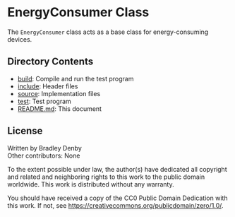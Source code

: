 # EnergyConsumer Class

The `EnergyConsumer` class acts as a base class for energy-consuming devices.

## Directory Contents

* [build](build/README.md): Compile and run the test program
* [include](include/EnergyConsumer.hpp): Header files
* [source](source/EnergyConsumer.cpp): Implementation files
* [test](test/test-energy-consumer.cpp): Test program
* [README.md](README.md): This document

## License

Written by Bradley Denby  
Other contributors: None

To the extent possible under law, the author(s) have dedicated all copyright and
related and neighboring rights to this work to the public domain worldwide. This
work is distributed without any warranty.

You should have received a copy of the CC0 Public Domain Dedication with this
work. If not, see <https://creativecommons.org/publicdomain/zero/1.0/>.
